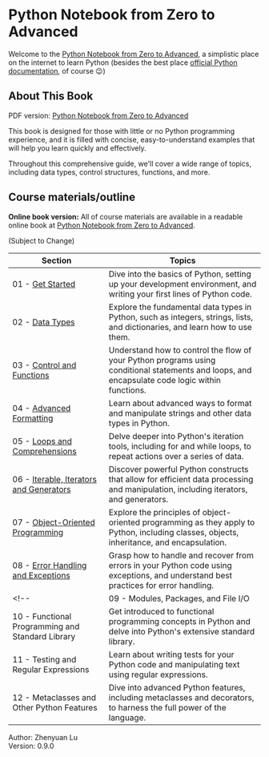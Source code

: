 # Python Notebook from Zero to Advanced

Welcome to the [Python Notebook from Zero to Advanced](https://zhenyuanlu.com/python-notebook/), a simplistic place on the internet to learn Python (besides the best place [official Python documentation](https://docs.python.org/3/tutorial/), of course :wink:)

<!-- <div align="center">
    <a href="">
        <img src="" width=750 alt="Python Notebook from Zero to Advanced">
    </a>
</div> -->

## About This Book

PDF version: [Python Notebook from Zero to Advanced](https://github.com/zhenyuanlu/python-notebook/blob/main/python_from_zero_to_advance_ZL.pdf)

This book is designed for those with little or no Python programming experience, and it is filled with concise, easy-to-understand examples that will help you learn quickly and effectively.

Throughout this comprehensive guide, we'll cover a wide range of topics, including data types, control structures, functions, and more. 


## Course materials/outline

**Online book version:** All of course materials are available in a readable online book at [Python Notebook from Zero to Advanced](https://zhenyuanlu.com/python-notebook/).

(Subject to Change)

| Section | Topics | 
| ----- | ----- | 
| 01 - [Get Started](https://zhenyuanlu.com/python-notebook/01_get_started/) | Dive into the basics of Python, setting up your development environment, and writing your first lines of Python code.| 
| 02 - [Data Types](https://zhenyuanlu.com/python-notebook/02_data_types/) | Explore the fundamental data types in Python, such as integers, strings, lists, and dictionaries, and learn how to use them. | 
| 03 - [Control and Functions](https://zhenyuanlu.com/python-notebook/03_control_functions/) | Understand how to control the flow of your Python programs using conditional statements and loops, and encapsulate code logic within functions. | 
| 04 - [Advanced Formatting](https://zhenyuanlu.com/python-notebook/04_advanced_formatting/) | Learn about advanced ways to format and manipulate strings and other data types in Python. |
| 05 - [Loops and Comprehensions](https://zhenyuanlu.com/python-notebook/05_loops_comprehensions/) | Delve deeper into Python's iteration tools, including for and while loops, to repeat actions over a series of data. | 
| 06 - [Iterable, Iterators and Generators](https://zhenyuanlu.com/python-notebook/06_iterable_iterator_generator/) | Discover powerful Python constructs that allow for efficient data processing and manipulation, including iterators, and generators. | 
| 07 - [Object-Oriented Programming](http://127.0.0.1:8000/python-notebook/07_oop/) | Explore the principles of object-oriented programming as they apply to Python, including classes, objects, inheritance, and encapsulation. | 
| 08 - [Error Handling and Exceptions](http://127.0.0.1:8000/python-notebook/08_errors/) | Grasp how to handle and recover from errors in your Python code using exceptions, and understand best practices for error handling. | 
<!-- | 09 - Modules, Packages, and File I/O | Learn about modularizing your Python code with packages and modules, and how to interact with the filesystem for input and output operations. | 
| 10 - Functional Programming and Standard Library | Get introduced to functional programming concepts in Python and delve into Python's extensive standard library. | 
| 11 - Testing and Regular Expressions | Learn about writing tests for your Python code and manipulating text using regular expressions. | 
| 12 - Metaclasses and Other Python Features | Dive into advanced Python features, including metaclasses and decorators, to harness the full power of the language. |  -->



Author: Zhenyuan Lu\
Version: 0.9.0

